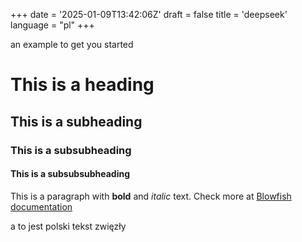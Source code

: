 +++
date = '2025-01-09T13:42:06Z'
draft = false
title = 'deepseek'
language = "pl"
+++

 an example to get you started
# This is a heading
## This is a subheading
### This is a subsubheading
#### This is a subsubsubheading
This is a paragraph with **bold** and *italic* text.
Check more at [Blowfish documentation](https://blowfish.page/)


a to jest polski tekst zwięzły